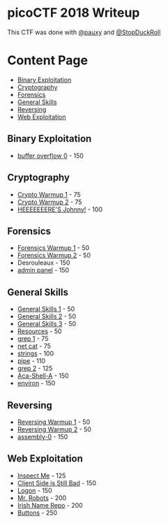 # picoCTF 2018 Writeup
This CTF was done with [@pauxy](https://github.com/pauxy) and [@StopDuckRoll](https://github.com/StopDuckRoll)

# Content Page
- [Binary Exploitation](#binary-exploitation)
- [Cryptography](#cryptography)
- [Forensics](#forensics)
- [General Skills](#general-skills)
- [Reversing](#reversing)
- [Web Exploitation](#web-exploitation)

## Binary Exploitation
- [buffer overflow 0](Binary%20Exploitation/buffer%20overflow%200) - 150

## Cryptography
- [Crypto Warmup 1](Cryptography/Crypto%20Warmup%201) - 75
- [Crypto Warmup 2](Cryptography/Crypto%20Warmup%202) - 75
- [HEEEEEEERE'S Johnny!](Cryptography/HEEEEEEERE%27S%20Johnny!) - 100

## Forensics
- [Forensics Warmup 1](Forensics/Forensics%20Warmup%201) - 50
- [Forensics Warmup 2](Forensics/Forensics%20Warmup%202) - 50
- Desrouleaux - 150
- [admin panel](Forensics/admin%20panel) - 150

## General Skills
- [General Skills 1](General%20Skills/General%20Warmup%201) - 50
- [General Skills 2](General%20Skills/General%20Warmup%202) - 50
- [General Skills 3](General%20Skills/General%20Warmup%203) - 50
- [Resources](General%20Skills/Resources) - 50
- [grep 1](General%20Skills/grep%201) - 75
- [net cat](General%20Skills/net%20cat) - 75
- [strings](General%20Skills/strings) - 100
- [pipe](General%20Skills/pipe) - 110
- [grep 2](General%20Skills/grep%202) - 125
- [Aca-Shell-A](General%20Skills/Aca-Shell-A) - 150
- [environ](General%20Skills/environ) - 150

## Reversing
- [Reversing Warmup 1](Reversing/Reversing%20Warmup%201) - 50
- [Reversing Warmup 2](Reversing/Reversing%20Warmup%202) - 50
- [assembly-0](Reversing/assembly-0) - 150

## Web Exploitation
- [Inspect Me](Web%20Exploitation%2FInspect%20Me) - 125
- [Client Side is Still Bad](Web%20Exploitation/Client%20Side%20is%20Still%20Bad) - 150
- [Logon](Web%20Exploitation/Logon) - 150
- [Mr. Robots](Web%20Exploitation%2FMr.%20Robots) - 200
- [Irish Name Repo](Web%20Exploitation/Irish%20Name%20Repo) - 200
- [Buttons](Web%20Exploitation/Buttons) - 250
